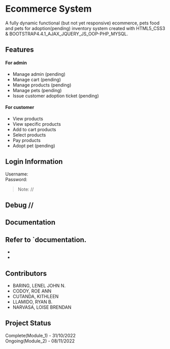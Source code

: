 # Ecommerce System
A fully dynamic functional (but not yet responsive) ecommerce, pets food and pets for adoption(pending) inventory system created with HTML5_CSS3 & BOOTSTRAP4.4.1_AJAX_JQUERY_JS_OOP-PHP_MYSQL.

## Features
#### For admin
 - Manage admin (pending)
 - Manage cart (pending)
 - Manage products (pending)
 - Manage pets (pending)
 - Issue customer adoption ticket (pending)
#### For customer
 - View products
 - View specific products
 - Add to cart products
 - Select products 
 - Pay products
 - Adopt pet (pending)
## Login Information
Username: <br>
Password: <br>
> Note: //

## Debug //

## Documentation
Refer to `documentation.
 -
 -
 - 



## Contributors
 - BARING, LENEL JOHN N.
 - CODOY, ROE ANN
 - CUTANDA, KITHLEEN
 - LLAMIDO, RYAN B.
 - NARVASA, LOISE BRENDAN


## Project Status
Complete(Module_1) - 31/10/2022<br>
Ongoing(Module_2) - 08/11/2022<br>

